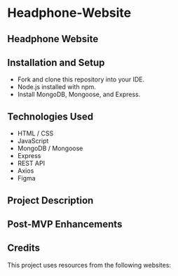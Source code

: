 # Headphone-Website

## **Headphone Website**

## Installation and Setup

- Fork and clone this repository into your IDE.
- Node.js installed with npm.
- Install MongoDB, Mongoose, and Express.

## Technologies Used

- HTML / CSS
- JavaScript
- MongoDB / Mongoose
- Express
- REST API
- Axios
- Figma

## Project Description

## Post-MVP Enhancements

## Credits

This project uses resources from the following websites:
